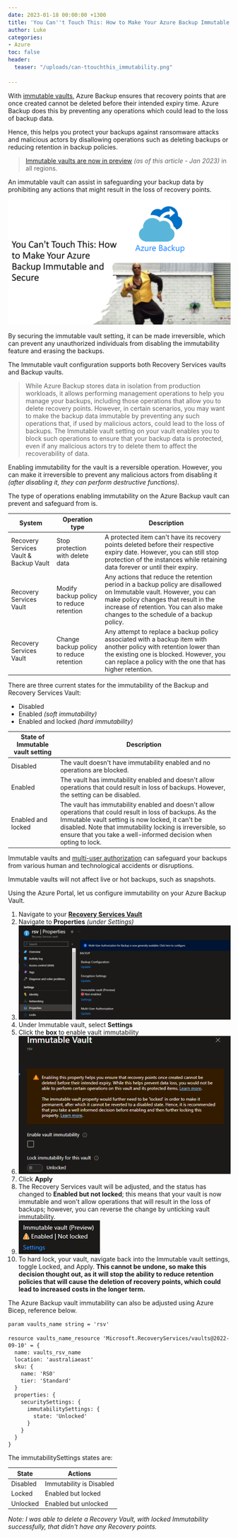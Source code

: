 ```yaml
---
date: 2023-01-18 00:00:00 +1300
title: 'You Can''t Touch This: How to Make Your Azure Backup Immutable and Secure'
author: Luke
categories:
- Azure
toc: false
header:
  teaser: "/uploads/can-ttouchthis_immutability.png"

---
```

With [immutable vaults](https://learn.microsoft.com/en-us/azure/backup/backup-azure-immutable-vault-concept?tabs=recovery-services-vault&WT.mc_id=AZ-MVP-5004796 "Immutable vault for Azure Backup"), Azure Backup ensures that recovery points that are once created cannot be deleted before their intended expiry time. Azure Backup does this by preventing any operations which could lead to the loss of backup data.

Hence, this helps you protect your backups against ransomware attacks and malicious actors by disallowing operations such as deleting backups or reducing retention in backup policies.

> [Immutable vaults are now in preview](https://azure.microsoft.com/en-us/updates/azure-backup-immutable-vaults-preview/?WT.mc_id=AZ-MVP-5004796 "Public preview: Immutable vaults for Azure Backup") _(as of this article - Jan 2023)_ in all regions.

An immutable vault can assist in safeguarding your backup data by prohibiting any actions that might result in the loss of recovery points.

![](/uploads/can-ttouchthis_immutability.png)

By securing the immutable vault setting, it can be made irreversible, which can prevent any unauthorized individuals from disabling the immutability feature and erasing the backups.

The Immutable vault configuration supports both Recovery Services vaults and Backup vaults.

> While Azure Backup stores data in isolation from production workloads, it allows performing management operations to help you manage your backups, including those operations that allow you to delete recovery points. However, in certain scenarios, you may want to make the backup data immutable by preventing any such operations that, if used by malicious actors, could lead to the loss of backups. The Immutable vault setting on your vault enables you to block such operations to ensure that your backup data is protected, even if any malicious actors try to delete them to affect the recoverability of data.

Enabling immutability for the vault is a reversible operation. However, you can make it irreversible to prevent any malicious actors from disabling it _(after disabling it, they can perform destructive functions)_.

The type of operations enabling immutability on the Azure Backup vault can prevent and safeguard from is.

| System | Operation type | Description |
| --- | --- | --- |
| Recovery Services Vault & Backup Vault | Stop protection with delete data | A protected item can't have its recovery points deleted before their respective expiry date. However, you can still stop protection of the instances while retaining data forever or until their expiry. |
| Recovery Services Vault | Modify backup policy to reduce retention | Any actions that reduce the retention period in a backup policy are disallowed on Immutable vault. However, you can make policy changes that result in the increase of retention. You can also make changes to the schedule of a backup policy. |
| Recovery Services Vault | Change backup policy to reduce retention | Any attempt to replace a backup policy associated with a backup item with another policy with retention lower than the existing one is blocked. However, you can replace a policy with the one that has higher retention. |

There are three current states for the immutability of the Backup and Recovery Services Vault:

* Disabled
* Enabled _(soft immutability)_
* Enabled and locked _(hard immutability)_

| State of Immutable vault setting | Description |
| --- | --- |
| Disabled | The vault doesn't have immutability enabled and no operations are blocked. |
| Enabled | The vault has immutability enabled and doesn't allow operations that could result in loss of backups. However, the setting can be disabled. |
| Enabled and locked | The vault has immutability enabled and doesn't allow operations that could result in loss of backups. As the Immutable vault setting is now locked, it can't be disabled. Note that immutability locking is irreversible, so ensure that you take a well-informed decision when opting to lock. |

Immutable vaults and [multi-user authorization](https://learn.microsoft.com/en-us/azure/backup/multi-user-authorization-concept?tabs=recovery-services-vault&WT.mc_id=AZ-MVP-5004796 "Multi-user authorization using Resource Guard") can safeguard your backups from various human and technological accidents or disruptions.

Immutable vaults will not affect live or hot backups, such as snapshots.

Using the Azure Portal, let us configure immutability on your Azure Backup Vault.

 1. Navigate to your [**Recovery Services Vault**](https://portal.azure.com/#view/HubsExtension/BrowseResource/resourceType/Microsoft.RecoveryServices%2Fvaults "Recovery Services vaults")
 2. Navigate to **Properties** _(under Settings)_
 3. ![Recovery Services Vault - Immutability](/uploads/azureportal_rsv_configureimmutable.png "Recovery Services Vault - Immutability")
 4. Under Immutable vault, select **Settings**
 5. Click the **box** to enable vault immutability
 6. ![Enable vault immutability](/uploads/azureportal_rsv_configureimmutablecheck.png "Enable vault immutability")
 7. Click **Apply**
 8. The Recovery Services vault will be adjusted, and the status has changed to **Enabled but not locked**; this means that your vault is now immutable and won't allow operations that will result in the loss of backups; however, you can reverse the change by unticking vault immutability.
 9. ![Immutable vault - soft](/uploads/azureportal_rsv_immutableenabledsoft.png "Immutable vault - soft")
10. To hard lock, your vault, navigate back into the Immutable vault settings, toggle Locked, and Apply. **This cannot be undone, so make this decision thought out, as it will stop the ability to reduce retention policies that will cause the deletion of recovery points, which could lead to increased costs in the longer term.**

The Azure Backup vault immutability can also be adjusted using Azure Bicep, reference below.

    param vaults_name string = 'rsv'
    
    resource vaults_name_resource 'Microsoft.RecoveryServices/vaults@2022-09-10' = {
      name: vaults_rsv_name
      location: 'australiaeast'
      sku: {
        name: 'RS0'
        tier: 'Standard'
      }
      properties: {
        securitySettings: {
          immutabilitySettings: {
            state: 'Unlocked'
          }
        }
      }
    }

The immutabilitySettings states are:

| State | Actions |
| --- | --- |
| Disabled | Immutability is Disabled |
| Locked | Enabled but locked |
| Unlocked | Enabled but unlocked |

_Note: I was able to delete a Recovery Vault, with locked Immutability successfully, that didn't have any Recovery points._